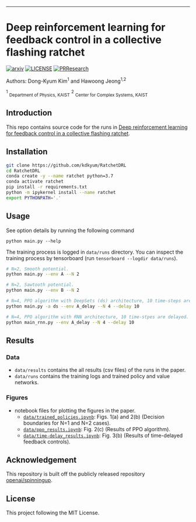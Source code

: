 
---
# Deep reinforcement learning for feedback control in a collective flashing ratchet

[![arxiv](http://img.shields.io/badge/arXiv-2011.10357-B31B1B.svg)](https://arxiv.org/abs/2011.10357)
[![LICENSE](https://img.shields.io/github/license/kdkyum/RatchetDRL.svg)](https://github.com/kdkyum/RatchetDRL/blob/main/LICENSE)
[![PRResearch](http://img.shields.io/badge/PRR-PhysRevResearch.3.L022002-13294B.svg)](https://link.aps.org/doi/10.1103/PhysRevResearch.3.L022002)

Authors: Dong-Kyum Kim<sup>1</sup> and Hawoong Jeong<sup>1,2</sup><br>

<sup>1</sup> <sub>Department of Physics, KAIST</sub>
<sup>2</sup> <sub>Center for Complex Systems, KAIST</sub>

## Introduction

This repo contains source code for the runs in [Deep reinforcement learning for feedback control in a collective flashing ratchet](https://arxiv.org/abs/2011.10357).

## Installation
```bash
git clone https://github.com/kdkyum/RatchetDRL
cd RatchetDRL
conda create -y --name ratchet python=3.7
conda activate ratchet
pip install -r requirements.txt
python -m ipykernel install --name ratchet
export PYTHONPATH='.'
```

## Usage

See option details by running the following command
```
python main.py --help
```

The training process is logged in `data/runs` directory. You can inspect the training process by tensorboard (run `tensorboard --logdir data/runs`).

```bash
# N=2, Smooth potential.
python main.py --env A --N 2

# N=2, Sawtooth potential.
python main.py --env B --N 2 

# N=4, PPO algorithm with DeepSets (ds) architecture, 10 time-steps are delayed. 
python main.py -a ds --env A_delay --N 4 --delay 10 

# N=4, PPO algorithm with RNN architecture, 10 time-stpes are delayed.
python main_rnn.py --env A_delay --N 4 --delay 10 
```

## Results
### Data
* `data/results` contains the all results (csv files) of the runs in the paper.
* `data/runs` contains the training logs and trained policy and value networks.

### Figures
* notebook files for plotting the figures in the paper.
  * [`data/trained_policies.ipynb`](data/trained_policies.ipynb): Figs. 1(a) and 2(b) (Decision boundaries for N=1 and N=2 cases).
  * [`data/ppo_results.ipynb`](data/ppo_results.ipynb): Fig. 2(c) (Results of PPO algorithm).
  * [`data/time-delay_results.ipynb`](data/time-delay_results.ipynb): Fig. 3(b) (Results of time-delayed feedback controls).
## Acknowledgement

This repository is built off the publicly released repository [openai/spinningup](https://github.com/openai/spinningup).

## License

This project following the MIT License.

